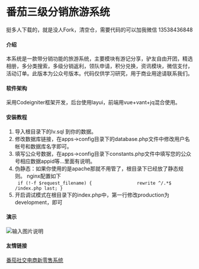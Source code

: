 # 番茄三级分销旅游系统

挺多人下载的，就是没人Fork，清空仓，需要代码的可以加我微信 13538436848

#### 介绍
本系统是一款带分销功能的旅游系统，主要模块有游记分享，驴友自由开团，精选相册，多分类搜索，多级分销返利，领队申请，积分兑换，资讯模块，微信支付，活动订单。此版本为公众号版本。代码仅供学习研究，用于商业用途请联系我们。
#### 软件架构
采用Codeigniter框架开发，后台使用layui，前端用vue+vant+jq混合使用。


#### 安装教程

1. 导入根目录下的lv.sql 到你的数据。
2. 修改数据库链接，在apps->config目录下的database.php文件中修改用户名帐号和数据库名字即可。
3. 填写公众号数据，在apps->config目录下constants.php文件中填写您的公众号相应数据appid等...里面有说明。
4. 伪静态：如果你使用的是apache那就不用管了，根目录下已经放了静态规则。
nginx配置如下 <br>
` if (!-f $request_filename) {                
 			rewrite ^/.*$ /index.php last;
  }`
5. 开启调试模式在根目录下的index.php中，第一行修改production为development，即可
#### 演示
![输入图片说明](https://images.gitee.com/uploads/images/2019/0930/152018_b6815afd_430822.jpeg "qrcode_for_gh_014c66f6d601_258.jpg")


#### 友情链接
[番茄社交电商新零售系统](https://gitee.com/chaituan/fanqie_mall)

